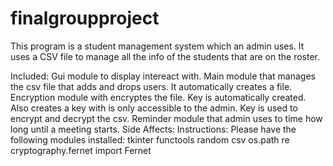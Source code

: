 # finalgroupproject

This program is a student management system which an admin uses. It uses a CSV file
to manage all the info of the students that are on the roster.

Included:
	Gui module to display intereact with.
	Main module that manages the csv file that adds and drops users.
		It automatically creates a file.
	Encryption module with encryptes the file.
		Key is automatically created.
		Also creates a key with is only accessible to the admin.
		Key is used to encrypt and decrypt the csv.
	Reminder module that admin uses to time how long until a meeting starts.
		Side Affects:
Instructions:
Please have the following modules installed:
tkinter
functools
random
csv
os.path
re
cryptography.fernet import Fernet





